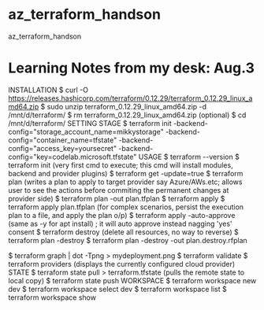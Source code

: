# az_terraform_handson
az_terraform_handson

Learning Notes from my desk: Aug.3
============================

INSTALLATION
$ curl -O https://releases.hashicorp.com/terraform/0.12.29/terraform_0.12.29_linux_amd64.zip
$ sudo unzip terraform_0.12.29_linux_amd64.zip -d /mnt/d/terraform/
$ rm terraform_0.12.29_linux_amd64.zip (optional)
$ cd /mnt/d/terraform/ 
SETTING STAGE 
$ terraform init -backend-config="storage_account_name=mikkystorage" -backend-config="container_name=tfstate" -backend-config="access_key=yoursecret" -backend-config="key=codelab.microsoft.tfstate"
USAGE 
$ terraform --version
$ terraform init (very first cmd to execute; this cmd will install modules, backend and provider plugins)
$ terraform get -update=true 
$ terraform plan (writes a plan to apply to target provider say Azure/AWs.etc; allows user to see the actions before
commiting the permanent changes at provider side) 
$ terraform plan -out plan.tfplan
$ terraform apply
$ terraform apply plan.tfplan (for complex scenarios, persist the execution plan to a file, and apply the plan o/p)
$ terraform apply -auto-approve (same as -y for apt install) ; it will auto approve instead nagging 'yes' consent 
$ terraform destroy (delete all resources, no way to reverse) 
$ terraform plan -destroy 
$ terraform plan -destroy -out plan.destroy.rfplan 

$ terraform graph | dot -Tpng > mydeployment.png 
$ terraform validate
$ terraform providers (displays the currently configured cloud provider)
STATE
$ terraform state pull > terraform.tfstate (pulls the remote state to local copy)
$ terraform state push 
WORKSPACE 
$ terraform workspace new dev 
$ terraform workspace select dev 
$ terraform workspace list 
$ terraform workspace show 
